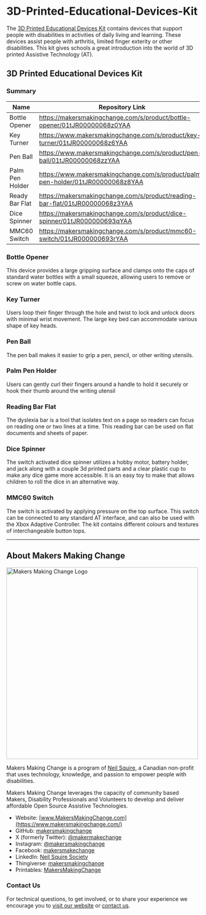 # 3D-Printed-Educational-Devices-Kit
<!--- 
SUMMARY
 --->

The [3D Printed Educational Devices Kit](https://www.makersmakingchange.com/s/product/3d-printed-educational-devices-kit/01tJR0000006949YAA) contains devices that support people with disabilities in activities of daily living and learning. These devices assist people with arthritis, limited finger exterity or other disabilities. This kit gives schools a great introduction into the world of 3D printed Assistive Technology (AT).

## 3D Printed Educational Devices Kit
### Summary

| Name                 | Repository Link |
|----------------------|-----------------|
| Bottle Opener                | https://makersmakingchange.com/s/product/bottle-opener/01tJR00000068z0YAA |  
| Key Turner              |  https://www.makersmakingchange.com/s/product/key-turner/01tJR00000068z6YAA  
| Pen Ball             | https://www.makersmakingchange.com/s/product/pen-ball/01tJR00000068zzYAA
| Palm Pen Holder     | https://www.makersmakingchange.com/s/product/palm-pen-holder/01tJR00000068z8YAA
| Ready Bar Flat     | https://makersmakingchange.com/s/product/reading-bar-flat/01tJR00000068z3YAA
| Dice Spinner     | https://makersmakingchange.com/s/product/dice-spinner/01tJR000000693qYAA
| MMC60 Switch     | https://makersmakingchange.com/s/product/mmc60-switch/01tJR000000693rYAA

### Bottle Opener
This device provides a large gripping surface and clamps onto the caps of standard water bottles with a small squeeze, allowing users to remove or screw on water bottle caps.

### Key Turner
Users loop their finger through the hole and twist to lock and unlock doors with minimal wrist movement. The large key bed can accommodate various shape of key heads.

### Pen Ball
The pen ball makes it easier to grip a pen, pencil, or other writing utensils.

### Palm Pen Holder
Users can gently curl their fingers around a handle to hold it securely or hook their thumb around the writing utensil

### Reading Bar Flat
The dyslexia bar is a tool that isolates text on a page so readers can focus on reading one or two lines at a time. This reading bar can be used on flat documents and sheets of paper.

### Dice Spinner
The switch activated dice spinner utilizes a hobby motor, battery holder, and jack along with a couple 3d printed parts and a clear plastic cup to make any dice game more accessible. It is an easy toy to make that allows children to roll the dice in an alternative way.

### MMC60 Switch
The switch is activated by applying pressure on the top surface. This switch can be connected to any standard AT interface, and can also be used with the Xbox Adaptive Controller. The kit contains different colours and textures of interchangeable button tops.


---

## About Makers Making Change
[<img src="https://raw.githubusercontent.com/makersmakingchange/makersmakingchange/main/img/mmc_logo.svg" width="500" alt="Makers Making Change Logo">](https://www.makersmakingchange.com/)

Makers Making Change is a program of [Neil Squire](https://www.neilsquire.ca/), a Canadian non-profit that uses technology, knowledge, and passion to empower people with disabilities.

Makers Making Change leverages the capacity of community based Makers, Disability Professionals and Volunteers to develop and deliver affordable Open Source Assistive Technologies.

 - Website: [www.MakersMakingChange.com](https://www.makersmakingchange.com/)
 - GitHub: [makersmakingchange](https://github.com/makersmakingchange)
 - X (formerly Twitter): [@makermakechange](https://twitter.com/makermakechange)
 - Instagram: [@makersmakingchange](https://www.instagram.com/makersmakingchange)
 - Facebook: [makersmakechange](https://www.facebook.com/makersmakechange)
 - LinkedIn: [Neil Squire Society](https://www.linkedin.com/company/neil-squire-society/)
 - Thingiverse: [makersmakingchange](https://www.thingiverse.com/makersmakingchange/about)
 - Printables: [MakersMakingChange](https://www.printables.com/@MakersMakingChange)

### Contact Us
For technical questions, to get involved, or to share your experience we encourage you to [visit our website](https://www.makersmakingchange.com/) or [contact us](https://www.makersmakingchange.com/s/contact).

